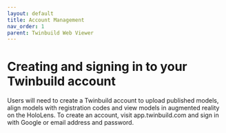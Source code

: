 ```yaml
---
layout: default
title: Account Management
nav_order: 1
parent: Twinbuild Web Viewer
---
```


# Creating and signing in to your Twinbuild account

Users will need to create a Twinbuild account to upload published models, align models with registration codes and view models in augmented reality on the HoloLens. To create an account, visit app.twinbuild.com and sign in with Google or email address and password.
